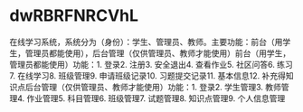 # dwRBRFNRCVhL
在线学习系统，系统分为（身份）：学生、管理员、教师。主要功能：前台（用学生，管理员都能使用），后台管理（仅供管理员、教师才能使用）前台（用学生，管理员都能使用）功能：1. 登录2. 注册3. 安全退出4. 查看作业5. 社区问答6. 练习7. 在线学习8. 班级管理9. 申请班级记录10. 习题提交记录11. 基本信息12. 补充得知识点后台管理（仅供管理员、教师才能使用）功能：1. 登录2. 学生管理3. 教师管理4. 作业管理5. 科目管理6. 班级管理7. 试题管理8. 知识点管理9. 个人信息管理 
